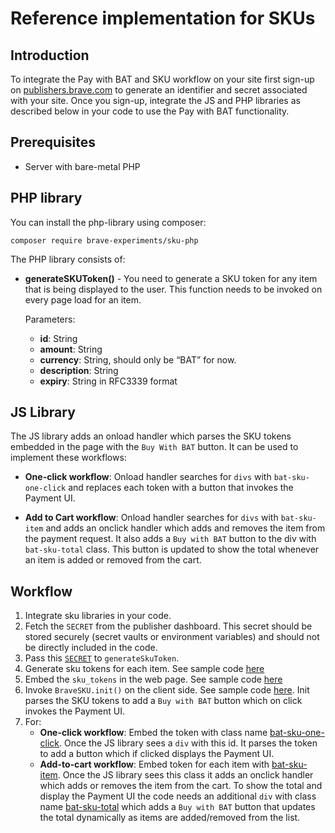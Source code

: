 # Reference implementation for SKUs

## Introduction

To integrate the Pay with BAT and SKU workflow on your site first sign-up on [publishers.brave.com](publishers.brave.com) to generate an identifier and secret associated with your site. Once you sign-up, integrate the JS and PHP libraries as described below in your code to use the Pay with BAT functionality.

## Prerequisites 

* Server with bare-metal PHP

## PHP library

You can install the php-library using composer:

```
composer require brave-experiments/sku-php
```

The PHP library consists of:

* **generateSKUToken()** -  You need to generate a SKU token for any item that is being displayed to the user. This function needs to be invoked on every page load for an item.


    Parameters:
    * **id**: String
    * **amount**: String
    * **currency**: String, should only be “BAT” for now. 
    * **description**: String
    * **expiry**: String in RFC3339 format

## JS Library

The JS library adds an onload handler which parses the SKU tokens embedded in the page with the `Buy With BAT` button. It can be used to implement these workflows:


* **One-click workflow**: Onload handler searches for `divs` with `bat-sku-one-click` and replaces each token with a button that invokes the Payment UI.


* **Add to Cart workflow**: Onload handler searches for `divs` with `bat-sku-item` and adds an onclick handler which adds and removes the item from the payment request. It also adds a `Buy with BAT` button to the div with `bat-sku-total` class. This button is updated to show the total whenever an item is added or removed from the cart.

## Workflow

1. Integrate sku libraries in your code.
2. Fetch the `SECRET` from the publisher dashboard. This secret should be stored securely (secret vaults or environment variables) and should not be directly included in the code.
3. Pass this [`SECRET`](https://github.com/brave-experiments/sku-js-php/blob/master/demo_cart/Controller.php#L17) to `generateSkuToken`.
4. Generate sku tokens for each item. See sample code [here](https://github.com/brave-experiments/sku-js-php/blob/master/demo_cart/Controller.php#L25)
5. Embed the `sku_tokens` in the web page. See sample code [here](https://github.com/brave-experiments/sku-js-php/blob/master/demo_cart/View.php#L56)
6. Invoke `BraveSKU.init()` on the client side. See sample code [here](https://github.com/brave-experiments/sku-js-php/blob/master/demo_cart/js/init.js#L2). Init parses the SKU tokens to add a `Buy with BAT` button which on click invokes the Payment UI.
7. For:
    * **One-click workflow**: Embed the token with class name [bat-sku-one-click](https://github.com/brave-experiments/sku-js-php/blob/master/demo_one_click/View.php#L54). Once the JS library sees a `div` with this id. It parses the token to add a button which if clicked displays the Payment UI.
    * **Add-to-cart workflow**: Embed token for each item with [bat-sku-item](https://github.com/brave-experiments/sku-js-php/blob/master/demo_cart/View.php#L54). Once the JS library sees this class it adds an onclick handler which adds or removes the item from the cart. To show the total and display the Payment UI the code needs an additional `div` with class name [bat-sku-total](https://github.com/brave-experiments/sku-js-php/blob/master/demo_cart/View.php#L74) which adds a `Buy with BAT` button that updates the total dynamically as items are added/removed from the list. 
